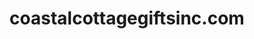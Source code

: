 ---
title: "coastalcottagegiftsinc.com"
url: /madeira-beach/coastalcottagegiftsinc-com/
shop: Andenken
---
